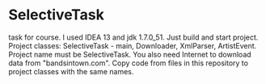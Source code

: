 SelectiveTask
=============

task for course.
I used IDEA 13 and jdk 1.7.0_51. Just build and start project.
Project classes: SelectiveTask - main, Downloader, XmlParser, ArtistEvent.
Project name must be SelectiveTask. You also need Internet to download data from "bandsintown.com".
Copy code from files in this repository to project classes with the same names.
